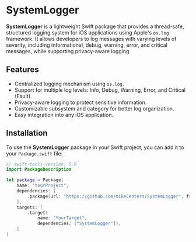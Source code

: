 # SystemLogger

**SystemLogger** is a lightweight Swift package that provides a thread-safe, structured logging system for iOS applications using Apple's `os.log` framework. It allows developers to log messages with varying levels of severity, including informational, debug, warning, error, and critical messages, while supporting privacy-aware logging.

## Features

- Centralized logging mechanism using `os.log`.
- Support for multiple log levels: Info, Debug, Warning, Error, and Critical (Fault).
- Privacy-aware logging to protect sensitive information.
- Customizable subsystem and category for better log organization.
- Easy integration into any iOS application.

## Installation

To use the **SystemLogger** package in your Swift project, you can add it to your `Package.swift` file:

```swift
// swift-tools-version: 6.0
import PackageDescription

let package = Package(
    name: "YourProject",
    dependencies: [
        .package(url: "https://github.com/mikeCenters/SystemLogger", from: "1.0.0")
    ],
    targets: [
        .target(
            name: "YourTarget",
            dependencies: ["SystemLogger"]),
    ]
)
